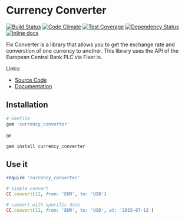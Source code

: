 # Currency Converter

[![Build Status](https://travis-ci.org/gearnode/currency_converter.svg)](https://travis-ci.org/gearnode/currency_converter)
[![Code Climate](https://codeclimate.com/github/gearnode/currency_converter/badges/gpa.svg)](https://codeclimate.com/github/gearnode/currency_converter)
[![Test Coverage](https://codeclimate.com/github/gearnode/currency_converter/badges/coverage.svg)](https://codeclimate.com/github/gearnode/currency_converter/coverage)
[![Dependency Status](https://gemnasium.com/gearnode/currency_converter.svg)](https://gemnasium.com/gearnode/currency_converter)
[![Inline docs](http://inch-ci.org/github/gearnode/currency_converter.svg?branch=master)](http://inch-ci.org/github/gearnode/currency_converter)

Fix Converter is a library that allows you to get the exchange rate and converstion of one currency to another. This library uses the API of the European Central Bank PLC via Fixer.io.

Links:

- [Source Code](https://github.com/gearnode/currency_converter)
- [Documentation](http://rubydoc.info/github/gearnode/currency_converter/master)

## Installation

``` ruby
# Gemfile
gem 'currency_converter'
```
or
``` shell
gem install currency_converter
```


## Use it

``` ruby
require 'currency_converter'

# simple convert
CC.convert(12, from: 'EUR', to: 'USD')

# convert with specific date
CC.convert(12, from: 'EUR', to: 'USD', at: '2015-07-12')
```
